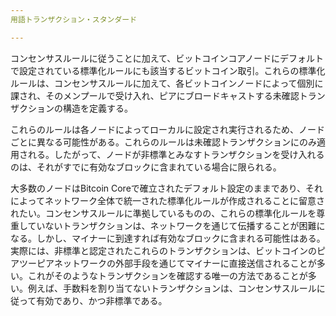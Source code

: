 ```yaml
---
用語トランザクション・スタンダード

---
```

コンセンサスルールに従うことに加えて、ビットコインコアノードにデフォルトで設定されている標準化ルールにも該当するビットコイン取引。これらの標準化ルールは、コンセンサスルールに加えて、各ビットコインノードによって個別に課され、そのメンプールで受け入れ、ピアにブロードキャストする未確認トランザクションの構造を定義する。

これらのルールは各ノードによってローカルに設定され実行されるため、ノードごとに異なる可能性がある。これらのルールは未確認トランザクションにのみ適用される。したがって、ノードが非標準とみなすトランザクションを受け入れるのは、それがすでに有効なブロックに含まれている場合に限られる。

大多数のノードはBitcoin Coreで確立されたデフォルト設定のままであり、それによってネットワーク全体で統一された標準化ルールが作成されることに留意されたい。コンセンサスルールに準拠しているものの、これらの標準化ルールを尊重していないトランザクションは、ネットワークを通じて伝播することが困難になる。しかし、マイナーに到達すれば有効なブロックに含まれる可能性はある。実際には、非標準と認定されたこれらのトランザクションは、ビットコインのピアツーピアネットワークの外部手段を通じてマイナーに直接送信されることが多い。これがそのようなトランザクションを確認する唯一の方法であることが多い。例えば、手数料を割り当てないトランザクションは、コンセンサスルールに従って有効であり、かつ非標準である。
